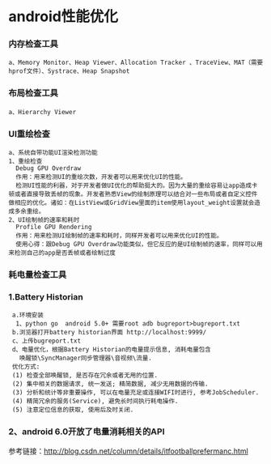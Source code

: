 # android性能优化

### 内存检查工具
    a、Memory Monitor、Heap Viewer、Allocation Tracker 、TraceView、MAT（需要hprof文件）、Systrace、Heap Snapshot

### 布局检查工具
    a、Hierarchy Viewer

### UI重绘检查
    a、系统自带功能UI渲染检测功能
    1、重绘检查
      Debug GPU Overdraw
      作用：用来检测UI的重绘次数，开发者可以用来优化UI的性能。
      检测UI性能的利器，对于开发者做UI优化的帮助挺大的。因为大量的重绘容易让app造成卡顿或者直接导致丢帧的现象。开发者熟悉View的绘制原理可以结合对一些布局或者自定义控件做相应的优化。诸如：在ListView或GridView里面的item使用layout_weight设置就会造成多余重绘。
    2、UI绘制帧的速率和耗时
      Profile GPU Rendering
      作用：用来检测UI绘制帧的速率和耗时，同样开发者可以用来优化UI的性能。
      使用心得：跟Debug GPU Overdraw功能类似，但它反应的是UI绘制帧的速率，同样可以用来检测自己的app是否丢帧或者绘制过度


### 耗电量检查工具

### 1.Battery Historian
     a.环境安装
      1、python go  android 5.0+ 需要root adb bugreport>bugreport.txt
     b.浏览器打开battery historian界面 http://localhost:9999/
     c、上传bugreport.txt
     d、电量优化，根据Battery Historian的电量提示信息, 消耗电量包含 
       唤醒锁\SyncManager同步管理器\音视频\流量.
     优化方式: 
     (1) 检查全部唤醒锁, 是否存在冗余或者无用的位置. 
     (2) 集中相关的数据请求, 统一发送; 精简数据, 减少无用数据的传输. 
     (3) 分析和统计等非重要操作, 可以在电量充足或连接WIFI时进行, 参考JobScheduler. 
     (4) 精简冗余的服务(Service), 避免长时间执行耗电操作. 
     (5) 注意定位信息的获取, 使用后及时关闭.
### 2、android 6.0开放了电量消耗相关的API


参考链接：http://blog.csdn.net/column/details/itfootballprefermanc.html
   
